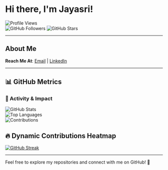 # Hi there, I'm Jayasri! 

![Profile Views](https://komarev.com/ghpvc/?username=jayasri2021&color=brightgreen&style=flat-square)  
![GitHub Followers](https://img.shields.io/github/followers/jayasri2021?style=social)
![GitHub Stars](https://img.shields.io/github/stars/jayasri2021?style=social)

---

## About Me
**Reach Me At**: [Email](mailto:jayasri030520@gmail.com) | [LinkedIn](https://www.linkedin.com/in/jayasri-suresh-vani-897879296/)

---

## 📊 GitHub Metrics

### 🚀 Activity & Impact
![GitHub Stats](https://github-readme-stats.vercel.app/api?username=jayasri2021&show_icons=true&theme=highcontrast&count_private=true)  
![Top Languages](https://github-readme-stats.vercel.app/api/top-langs/?username=jayasri2021&layout=compact&theme=highcontrast)  
![Contributions](https://github-profile-summary-cards.vercel.app/api/cards/productive-time?username=jayasri2021&theme=highcontrast&utcOffset=8)

## 🔥 Dynamic Contributions Heatmap
[![GitHub Streak](https://github-readme-streak-stats.herokuapp.com/?user=your-username&theme=dark)](https://git.io/streak-stats)  

---
Feel free to explore my repositories and connect with me on GitHub! 🚀

